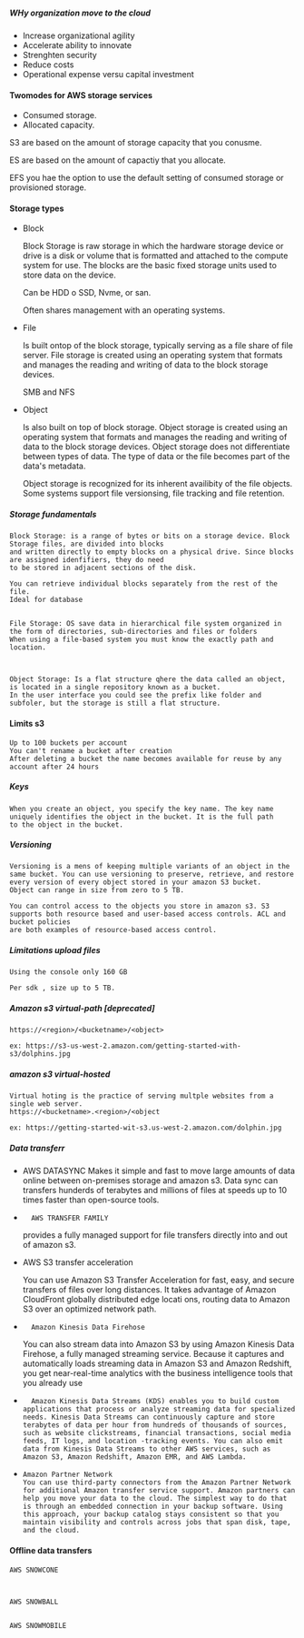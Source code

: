 ##### WHy organization move to the cloud

- Increase organizational agility
- Accelerate ability to innovate
- Strenghten security
- Reduce costs
- Operational expense versu capital investment

#### Twomodes for AWS storage services

- Consumed storage.
- Allocated capacity.

S3 are based on the amount of storage capacity that you conusme.

ES are based on the amount of capactiy that you allocate.

EFS you hae the option to use the default setting of consumed storage or provisioned storage.


#### Storage types

- Block

	Block Storage is raw storage in which the hardware storage device or drive is a disk or volume
	that is formatted and attached to the compute system for use. The blocks are the basic
	fixed storage units used to store data on the device.

	Can be HDD o SSD, Nvme, or san.

	Often shares management with an operating systems.

- File 

	Is built ontop of the block storage, typically serving as a file share of file server. File storage
	is created using an operating system that formats and manages the reading and writing of data to the block
	storage devices.

	SMB and NFS

- Object

	Is also built on top of block storage. Object storage is created using an operating system that formats and manages
	the reading and writing of data to the block storage devices. Object storage does not differentiate between 
	types of data. The type of data or the file becomes part of the data's metadata.

	Object storage is recognized for its inherent availibity of the file objects. Some systems support file versionsing,
	file tracking and file retention.



##### Storage fundamentals

	Block Storage: is a range of bytes or bits on a storage device. Block Storage files, are divided into blocks
	and written directly to empty blocks on a physical drive. Since blocks are assigned idenfifiers, they do need
	to be stored in adjacent sections of the disk.

	You can retrieve individual blocks separately from the rest of the file.
	Ideal for database


	File Storage: OS save data in hierarchical file system organized in the form of directories, sub-directories and files or folders
	When using a file-based system you must know the exactly path and location.



	Object Storage: Is a flat structure qhere the data called an object, is located in a single repository known as a bucket.
	In the user interface you could see the prefix like folder and subfoler, but the storage is still a flat structure.

#### 	Limits s3

	Up to 100 buckets per account
	You can't rename a bucket after creation
	After deleting a bucket the name becomes available for reuse by any account after 24 hours


#####   Keys

	When you create an object, you specify the key name. The key name uniquely identifies the object in the bucket. It is the full path
	to the object in the bucket.

#####   Versioning

	Versioning is a mens of keeping multiple variants of an object in the same bucket. You can use versioning to preserve, retrieve, and restore
	every version of every object stored in your amazon S3 bucket.
	Object can range in size from zero to 5 TB.

	You can control access to the objects you store in amazon s3. S3 supports both resource based and user-based access controls. ACL and bucket policies
	are both examples of resource-based access control.

##### Limitations upload files

	Using the console only 160 GB

	Per sdk , size up to 5 TB.

#####  Amazon s3 virtual-path [deprecated]

	https://<region>/<bucketname>/<object>

	ex: https://s3-us-west-2.amazon.com/getting-started-with-s3/dolphins.jpg

##### amazon s3 virtual-hosted

	Virtual hoting is the practice of serving multple websites from a single web server.
	https://<bucketname>.<region>/<object

	ex: https://getting-started-wit-s3.us-west-2.amazon.com/dolphin.jpg

##### Data transferr

-	AWS DATASYNC
	Makes it simple and fast to move large amounts of data online between on-premises
	storage and amazon s3. Data sync can transfers hunderds of terabytes and millions of files at speeds up to 10 times
	faster than open-source tools.

-       AWS TRANSFER FAMILY

	provides a fully managed support for file transfers directly into and out of amazon s3.   

-	AWS S3 transfer acceleration

	You can use Amazon S3 Transfer Acceleration for fast, easy, and secure transfers of files over long distances. It takes advantage of Amazon CloudFront globally distributed edge locati		ons, routing data to Amazon S3 over an optimized network path.

-       Amazon Kinesis Data Firehose
	You can also stream data into Amazon S3 by using Amazon Kinesis Data Firehose, a fully managed streaming service. 
        Because it captures and automatically loads streaming data in Amazon S3 and Amazon Redshift, you get near-real-time analytics with the business intelligence tools that you already use

-       Amazon Kinesis Data Streams (KDS) enables you to build custom applications that process or analyze streaming data for specialized needs. Kinesis Data Streams can continuously capture and store terabytes of data per hour from hundreds of thousands of sources, such as website clickstreams, financial transactions, social media feeds, IT logs, and location -tracking events. You can also emit data from Kinesis Data Streams to other AWS services, such as Amazon S3, Amazon Redshift, Amazon EMR, and AWS Lambda.

-     Amazon Partner Network
      You can use third-party connectors from the Amazon Partner Network for additional Amazon transfer service support. Amazon partners can help you move your data to the cloud. The simplest way to do that is through an embedded connection in your backup software. Using this approach, your backup catalog stays consistent so that you maintain visibility and controls across jobs that span disk, tape, and the cloud.


#### Offline data transfers

	AWS SNOWCONE



	AWS SNOWBALL


	AWS SNOWMOBILE
